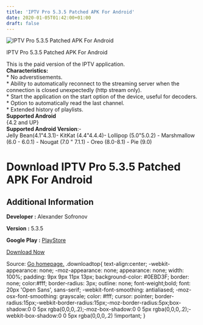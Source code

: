 ```yaml
---
title: 'IPTV Pro 5.3.5 Patched APK For Android'
date: 2020-01-05T01:42:00+01:00
draft: false
---
```


![IPTV Pro 5.3.5 Patched APK For Android](https://i0.wp.com/apkhome.net/wp-content/uploads/2020/01/IPTV-Pro-5.3.5-Patched.png "IPTV Pro 5.3.5 Patched APK For Android")

  

IPTV Pro 5.3.5 Patched APK For Android

This is the paid version of the IPTV application.  
**Characteristics:**  
\* No adverstisements.  
\* Ability to automatically reconnect to the streaming server when the connection is closed unexpectedly (http stream only).  
\* Start the application on the start option of the device, useful for decoders.  
\* Option to automatically read the last channel.  
\* Extended history of playlists.  
**Supported Android**  
{4.2 and UP}  
**Supported Android Version**:-  
Jelly Bean(4.1"4.3.1)- KitKat (4.4"4.4.4)- Lollipop (5.0"5.0.2) - Marshmallow (6.0 - 6.0.1) - Nougat (7.0 " 7.1.1) - Oreo (8.0-8.1) - Pie (9.0)

Download IPTV Pro 5.3.5 Patched APK For Android
===============================================

Additional Information
----------------------

**Developer :** Alexander Sofronov

**Version :** 5.3.5

**Google Play :** [PlayStore](https://play.google.com/store/apps/details?id=ru.iptvremote.android.iptv.pro)

  

[Download Now](https://store4app.co/post/iptv-pro-5-3-5-patched-apk-for-android_1578161410)

  
Source: [Go homepage.](https://store4app.co/post/iptv-pro-5-3-5-patched-apk-for-android_1578161410) .downloadtop{ text-align:center; -webkit-appearance: none; -moz-appearance: none; appearance: none; width: 100%; padding: 9px 9px 11px 13px; background-color: #0EBD3F; border: none; color:#fff; border-radius: 3px; outline: none; font-weight;bold; font: 20px 'Open Sans', sans-serif; -webkit-font-smoothing: antialiased; -moz-osx-font-smoothing: grayscale; color: #fff; cursor: pointer; border-radius:15px;-webkit-border-radius:15px;-moz-border-radius:5px;box-shadow:0 0 5px rgba(0,0,0,.2);-moz-box-shadow:0 0 5px rgba(0,0,0,.2);-webkit-box-shadow:0 0 5px rgba(0,0,0,.2) !important; }